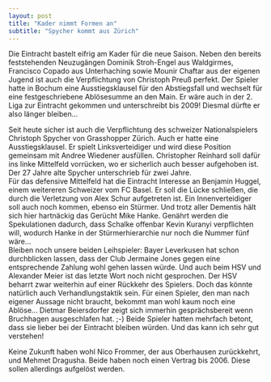 ```yaml
---
layout: post
title: "Kader nimmt Formen an"
subtitle: "Spycher kommt aus Zürich"
---
```


Die Eintracht bastelt eifrig am Kader für die neue Saison. Neben den bereits feststehenden Neuzugängen Dominik Stroh-Engel aus Waldgirmes, Francisco Copado aus Unterhaching sowie Mounir Chaftar aus der eigenen Jugend ist auch die Verpflichtung von Christoph Preuß perfekt. Der Spieler hatte in Bochum eine Ausstiegsklausel für den Abstiegsfall und wechselt für eine festgeschriebene Ablösesumme an den Main. Er wäre auch in der 2. Liga zur Eintracht gekommen und unterschreibt bis 2009! Diesmal dürfte er also länger bleiben...

Seit heute sicher ist auch die Verpflichtung des schweizer Nationalspielers Christoph Spycher von Grasshopper Zürich. Auch er hatte eine Ausstiegsklausel. Er spielt Linksverteidiger und wird diese Position gemeinsam mit Andree Wiedener ausfüllen. Christopher Reinhard soll dafür ins linke Mittelfeld vorrücken, wo er sicherlich auch besser aufgehoben ist. Der 27 Jahre alte Spycher unterschrieb für zwei Jahre.  
Für das defensive Mittelfeld hat die Eintracht Interesse an Benjamin Huggel, einem weitereren Schweizer vom FC Basel. Er soll die Lücke schließen, die durch die Verletzung von Alex Schur aufgetreten ist. Ein Innenverteidiger soll auch noch kommen, ebenso ein Stürmer. Und trotz aller Dementis hält sich hier hartnäckig das Gerücht Mike Hanke. Genährt werden die Spekulationen dadurch, dass Schalke offenbar Kevin Kuranyi verpflichten will, wodurch Hanke in der Stürmerhierarchie nur noch die Nummer fünf wäre...  
Bleiben noch unsere beiden Leihspieler: Bayer Leverkusen hat schon durchblicken lassen, dass der Club Jermaine Jones gegen eine entsprechende Zahlung wohl gehen lassen würde. Und auch beim HSV und Alexander Meier ist das letzte Wort noch nicht gesprochen. Der HSV beharrt zwar weiterhin auf einer Rückkehr des Spielers. Doch das könnte natürlich auch Verhandlungstaktik sein. Für einen Spieler, den man nach eigener Aussage nicht braucht, bekommt man wohl kaum noch eine Ablöse... Dietmar Beiersdorfer zeigt sich immerhin gesprächsbereit wenn Bruchhagen ausgeschlafen hat. ;-) Beide Spieler hatten mehrfach betont, dass sie lieber bei der Eintracht bleiben würden. Und das kann ich sehr gut verstehen!

Keine Zukunft haben wohl Nico Frommer, der aus Oberhausen zurückkehrt, und Mehmet Dragusha. Beide haben noch einen Vertrag bis 2006. Diese sollen allerdings aufgelöst werden.
